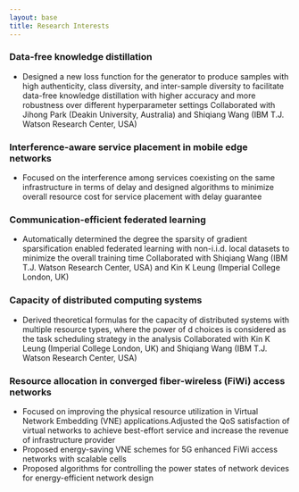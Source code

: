 ```yaml
---
layout: base
title: Research Interests
---
```



### Data-free knowledge distillation
+ Designed a new loss function for the generator to produce samples with high authenticity, class diversity,
and inter-sample diversity to facilitate data-free knowledge distillation with higher accuracy and more
robustness over different hyperparameter settings
Collaborated with Jihong Park (Deakin University, Australia) and Shiqiang Wang (IBM T.J. Watson Research
Center, USA)

### Interference-aware service placement in mobile edge networks
+ Focused on the interference among services coexisting on the same infrastructure in terms of delay and
designed algorithms to minimize overall resource cost for service placement with delay guarantee

### Communication-efficient federated learning
+ Automatically determined the degree the sparsity of gradient sparsification enabled federated learning with
non-i.i.d. local datasets to minimize the overall training time
Collaborated with Shiqiang Wang (IBM T.J. Watson Research Center, USA) and Kin K Leung (Imperial College
London, UK)

### Capacity of distributed computing systems
+ Derived theoretical formulas for the capacity of distributed systems with multiple resource types, where the
power of d choices is considered as the task scheduling strategy in the analysis
Collaborated with Kin K Leung (Imperial College London, UK) and Shiqiang Wang (IBM T.J. Watson Research
Center, USA)

### Resource allocation in converged fiber-wireless (FiWi) access networks
+ Focused on improving the physical resource utilization in Virtual Network Embedding (VNE) applications.Adjusted the QoS satisfaction of virtual networks to achieve best-effort service and increase the revenue of
infrastructure provider
+ Proposed energy-saving VNE schemes for 5G enhanced FiWi access networks with scalable cells
+ Proposed algorithms for controlling the power states of network devices for energy-efficient network design